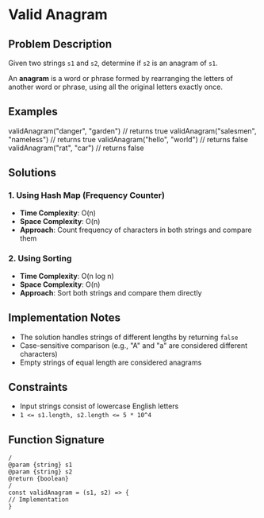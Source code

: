 # Valid Anagram

## Problem Description
Given two strings `s1` and `s2`, determine if `s2` is an anagram of `s1`.

An **anagram** is a word or phrase formed by rearranging the letters of another word or phrase, using all the original letters exactly once.

## Examples

validAnagram("danger", "garden") // returns true
validAnagram("salesmen", "nameless") // returns true
validAnagram("hello", "world") // returns false
validAnagram("rat", "car") // returns false

## Solutions

### 1. Using Hash Map (Frequency Counter)
- **Time Complexity**: O(n)
- **Space Complexity**: O(n)
- **Approach**: Count frequency of characters in both strings and compare them

### 2. Using Sorting
- **Time Complexity**: O(n log n)
- **Space Complexity**: O(n)
- **Approach**: Sort both strings and compare them directly

## Implementation Notes
- The solution handles strings of different lengths by returning `false`
- Case-sensitive comparison (e.g., "A" and "a" are considered different characters)
- Empty strings of equal length are considered anagrams

## Constraints
- Input strings consist of lowercase English letters
- `1 <= s1.length, s2.length <= 5 * 10^4`

## Function Signature
```
/
@param {string} s1
@param {string} s2
@return {boolean}
/
const validAnagram = (s1, s2) => {
// Implementation
}

```
